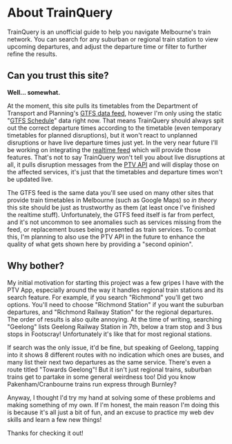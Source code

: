 # About TrainQuery

TrainQuery is an unofficial guide to help you navigate Melbourne's train network. You can search for any suburban or regional train station to view upcoming departures, and adjust the departure time or filter to further refine the results.

## Can you trust this site?

**Well... somewhat.**

At the moment, this site pulls its timetables from the Department of Transport and Planning's [GTFS data feed](https://discover.data.vic.gov.au/dataset/timetable-and-geographic-information-gtfs), however I'm only using the static "[GTFS Schedule](https://gtfs.org/schedule/)" data right now. That means TrainQuery should always spit out the correct departure times according to the timetable (even temporary timetables for planned disruptions), but it won't react to unplanned disruptions or have live departure times just yet. In the very near future I'll be working on integrating the [realtime feed](https://discover.data.vic.gov.au/dataset/gtfsr-metro-trains-vehicle-positions) which will provide those features. That's not to say TrainQuery won't tell you about live disruptions at all, it pulls disruption messages from the [PTV API](https://www.ptv.vic.gov.au/footer/data-and-reporting/datasets/ptv-timetable-api/) and will display those on the affected services, it's just that the timetables and departure times won't be updated live.

The GTFS feed is the same data you'll see used on many other sites that provide train timetables in Melbourne (such as Google Maps) so _in theory_ this site should be just as trustworthy as them (at least once I've finished the realtime stuff). Unfortunately, the GTFS feed itself is far from perfect, and it's not uncommon to see anomalies such as services missing from the feed, or replacement buses being presented as train services. To combat this, I'm planning to also use the PTV API in the future to enhance the quality of what gets shown here by providing a "second opinion".

## Why bother?

My initial motivation for starting this project was a few gripes I have with the PTV App, especially around the way it handles regional train stations and its search feature. For example, if you search "Richmond" you'll get two options. You'll need to choose "Richmond Station" if you want the suburban departures, and "Richmond Railway Station" for the regional departures. The order of results is also quite annoying. At the time of writing, searching "Geelong" lists Geelong Railway Station in 7th, below a tram stop and 3 bus stops in Footscray! Unfortunately it's like that for most regional stations.

If search was the only issue, it'd be fine, but speaking of Geelong, tapping into it shows 8 different routes with no indication which ones are buses, and many list their next two departures as the same service. There's even a route titled "Towards Geelong"! But it isn't just regional trains, suburban trains get to partake in some general weirdness too! Did you know Pakenham/Cranbourne trains run express through Burnley?

Anyway, I thought I'd try my hand at solving some of these problems and making something of my own. If I'm honest, the main reason I'm doing this is because it's all just a bit of fun, and an excuse to practice my web dev skills and learn a few new things!

Thanks for checking it out!
